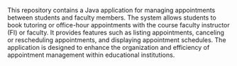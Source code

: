                       
This repository contains a Java application for managing appointments between students and faculty members. The system allows students to book tutoring or office-hour appointments with the course faculty instructor (FI) or faculty. It provides features such as listing appointments, canceling or rescheduling appointments, and displaying appointment schedules. The application is designed to enhance the organization and efficiency of appointment management within educational institutions.
